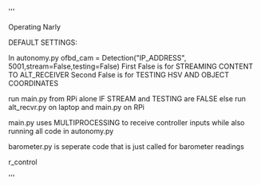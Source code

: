 '''

Operating Narly

DEFAULT SETTINGS: 

In autonomy.py
  ofbd_cam = Detection("IP_ADDRESS", 5001,stream=False,testing=False)
    First False is for STREAMING CONTENT TO ALT_RECEIVER
    Second False is for TESTING HSV AND OBJECT COORDINATES




run main.py from RPi alone IF STREAM and TESTING are FALSE
else run alt_recvr.py on laptop and main.py on RPi


main.py uses MULTIPROCESSING to receive controller inputs while also running all code in autonomy.py

barometer.py is seperate code that is just called for barometer readings

r_control





'''
